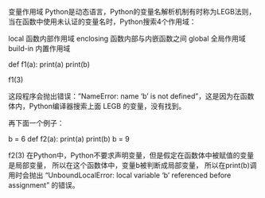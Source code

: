 变量作用域
Python是动态语言，Python的变量名解析机制有时称为LEGB法则，当在函数中使用未认证的变量名时，Python搜索4个作用域：

local 函数内部作用域
enclosing 函数内部与内嵌函数之间
global 全局作用域
build-in 内置作用域


def f1(a):
    print(a)
    print(b)

f1(3)

这段程序会抛出错误：”NameError: name ‘b’ is not defined”，这是因为在函数体内，Python编译器搜索上面 LEGB 的变量，没有找到。

再下面一个例子：

b = 6
def f2(a):
    print(a)
    print(b)
    b = 9

f2(3)
在Python中，Python不要求声明变量，但是假定在函数体中被赋值的变量是局部变量，
所以在这个函数体中，变量b被判断成局部变量，
所以在print(b)调用时会抛出 “UnboundLocalError: local variable ‘b’ referenced before assignment” 的错误。




